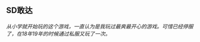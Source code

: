 ## SD敢达
###### 从小学就开始玩的这个游戏，一直认为是我玩过最爽最开心的游戏。可惜已经停服了，在18年19年的时候通过私服又玩了一次。
<base-photolist value="games/sd敢达/" imgName="sd" :number="7" imgType="png"/>